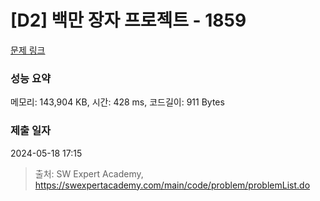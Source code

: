 # [D2] 백만 장자 프로젝트 - 1859 

[문제 링크](https://swexpertacademy.com/main/code/problem/problemDetail.do?contestProbId=AV5LrsUaDxcDFAXc) 

### 성능 요약

메모리: 143,904 KB, 시간: 428 ms, 코드길이: 911 Bytes

### 제출 일자

2024-05-18 17:15



> 출처: SW Expert Academy, https://swexpertacademy.com/main/code/problem/problemList.do